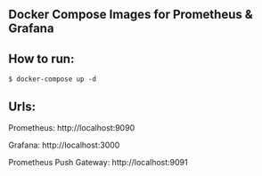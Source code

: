 Docker Compose Images for Prometheus & Grafana
---

## How to run:

```
$ docker-compose up -d
```

## Urls:

Prometheus: http://localhost:9090

Grafana: http://localhost:3000

Prometheus Push Gateway: http://localhost:9091
